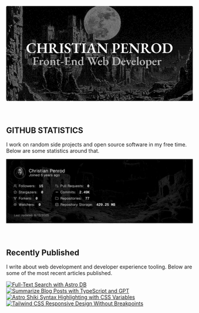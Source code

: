 
<picture>
  <source media="(prefers-color-scheme: dark)" srcset="assets/banner.dark.png?v=0e46c3f8-4188-4d6d-99a9-c0994efbe828" width="843px" />
  <source media="(prefers-color-scheme: light)" srcset="assets/banner.light.png?v=0e46c3f8-4188-4d6d-99a9-c0994efbe828" width="843px" />
  <img src="assets/banner.dark.png?v=0e46c3f8-4188-4d6d-99a9-c0994efbe828" alt="Banner" width="843px" />
</picture>
<br />
<br />
<br />
<h2>GITHUB STATISTICS</h2>
<p>I work on random side projects and open source software in my free time. Below are some statistics around that.</p>
<picture>
  <source media="(prefers-color-scheme: dark)" srcset="assets/statistics.dark.png?v=0e46c3f8-4188-4d6d-99a9-c0994efbe828" width="843px" />
  <source media="(prefers-color-scheme: light)" srcset="assets/statistics.light.png?v=0e46c3f8-4188-4d6d-99a9-c0994efbe828" width="843px" />
  <img src="assets/statistics.dark.png?v=0e46c3f8-4188-4d6d-99a9-c0994efbe828" alt="Github Statistics" width="843px" />
</picture>
<br />
<br />
<br />
<h2>Recently Published</h2>
<p>I write about web development and developer experience tooling. Below are some of the most recent articles published.</p>
<a href="https://christianpenrod.com/blog/full-text-search-with-astro-db"><img src="https://christianpenrod.com/blog/full-text-search-with-astro-db.png?v=0e46c3f8-4188-4d6d-99a9-c0994efbe828" alt="Full-Text Search with Astro DB" width="421px" /></a>
<a href="https://christianpenrod.com/blog/summarize-blog-posts-with-typescript-and-gpt"><img src="https://christianpenrod.com/blog/summarize-blog-posts-with-typescript-and-gpt.png?v=0e46c3f8-4188-4d6d-99a9-c0994efbe828" alt="Summarize Blog Posts with TypeScript and GPT" width="421px" /></a>
<a href="https://christianpenrod.com/blog/astro-shiki-syntax-highlighting-with-css-variables"><img src="https://christianpenrod.com/blog/astro-shiki-syntax-highlighting-with-css-variables.png?v=0e46c3f8-4188-4d6d-99a9-c0994efbe828" alt="Astro Shiki Syntax Highlighting with CSS Variables" width="421px" /></a>
<a href="https://christianpenrod.com/blog/tailwindcss-responsive-design-without-breakpoints"><img src="https://christianpenrod.com/blog/tailwindcss-responsive-design-without-breakpoints.png?v=0e46c3f8-4188-4d6d-99a9-c0994efbe828" alt="Tailwind CSS Responsive Design Without Breakpoints" width="421px" /></a>
